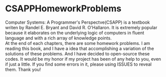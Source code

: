 # CSAPPHomeworkProblems
Computer Systems: A Programmer's Perspectve(CSAPP) is a textbook writen by Randel E. Bryant and David R. O'Hallaron. It is extremely popular because it elaborates on the underlying logic of computers in fluent language and with a rich array of knowledge points.  
At the end of each chapters, there are some homework problems. I am reading this book, and I have a idea that accomplishing a variation of the solutions of these problems.
And I have decided to open-source these codes. It would be my honor if my project has been of any help to you, even if just a little. If you find some errors in it, please using ISSUES to reveal them. Thank you!

